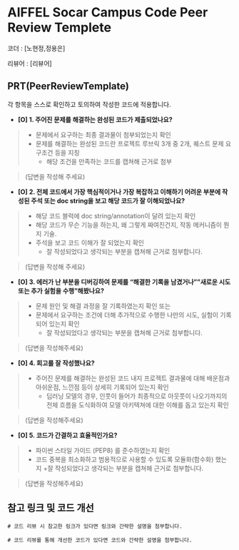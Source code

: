 # AIFFEL Socar Campus Code Peer Review Templete

코더 : [노현정,정용은]

리뷰어 : [리뷰어]

## PRT(PeerReviewTemplate)

각 항목을 스스로 확인하고 토의하여 작성한 코드에 적용합니다.

- **[O] 1. 주어진 문제를 해결하는 완성된 코드가 제출되었나요?**
>    * 문제에서 요구하는 최종 결과물이 첨부되었는지 확인
>    * 문제를 해결하는 완성된 코드란 프로젝트 루브릭 3개 중 2개, 퀘스트 문제 요구조건 등을 지칭
>        + 해당 조건을 만족하는 코드를 캡쳐해 근거로 첨부  

> (답변을 작성해 주세요)
> 

- **[O] 2. 전체 코드에서 가장 핵심적이거나 가장 복잡하고 이해하기 어려운 부분에 작성된 주석 또는 doc string을 보고 해당 코드가 잘 이해되었나요?**

>    * 해당 코드 블럭에 doc string/annotation이 달려 있는지 확인
>    * 해당 코드가 무슨 기능을 하는지, 왜 그렇게 짜여진건지, 작동 메커니즘이 뭔지 기술.
>    * 주석을 보고 코드 이해가 잘 되었는지 확인
>        + 잘 작성되었다고 생각되는 부분을 캡쳐해 근거로 첨부합니다.  

> (답변을 작성해 주세요)
> 

- **[O] 3. 에러가 난 부분을 디버깅하여 문제를 “해결한 기록을 남겼거나””새로운 시도 또는 추가 실험을 수행”해봤나요?**

>    * 문제 원인 및 해결 과정을 잘 기록하였는지 확인 또는
>    * 문제에서 요구하는 조건에 더해 추가적으로 수행한 나만의 시도, 실험이 기록되어 있는지 확인
>        + 잘 작성되었다고 생각되는 부분을 캡쳐해 근거로 첨부합니다.

> (답변을 작성해주세요)
> 

- **[O] 4. 회고를 잘 작성했나요?**

>    * 주어진 문제를 해결하는 완성된 코드 내지 프로젝트 결과물에 대해 배운점과 아쉬운점, 느낀점 등이 상세히 기록되어 있는지 확인
>        + 딥러닝 모델의 경우, 인풋이 들어가 최종적으로 아웃풋이 나오기까지의 전체 흐름을 도식화하여 모델 아키텍쳐에 대한 이해를 돕고 있는지 확인

> (답변을 작성해주세요)
> 

- **[O] 5. 코드가 간결하고 효율적인가요?**

>    * 파이썬 스타일 가이드 (PEP8) 를 준수하였는지 확인
>    * 코드 중복을 최소화하고 범용적으로 사용할 수 있도록 모듈화(함수화) 했는지
>        +잘 작성되었다고 생각되는 부분을 캡쳐해 근거로 첨부합니다.

> (답변을 작성해주세요)
> 

## 참고 링크 및 코드 개선

```
# 코드 리뷰 시 참고한 링크가 있다면 링크와 간략한 설명을 첨부합니다.

# 코드 리뷰를 통해 개선한 코드가 있다면 코드와 간략한 설명을 첨부합니다.
```
